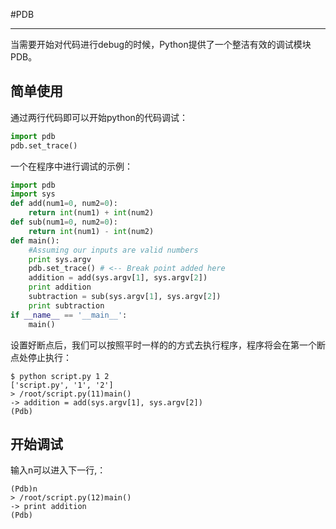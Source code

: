 #PDB

---

当需要开始对代码进行debug的时候，Python提供了一个整洁有效的调试模块PDB。

## 简单使用

通过两行代码即可以开始python的代码调试：
```python
import pdb
pdb.set_trace()
```

一个在程序中进行调试的示例：
```python
import pdb
import sys
def add(num1=0, num2=0):
    return int(num1) + int(num2)
def sub(num1=0, num2=0):
    return int(num1) - int(num2)
def main():
    #Assuming our inputs are valid numbers
    print sys.argv
    pdb.set_trace() # <-- Break point added here
    addition = add(sys.argv[1], sys.argv[2])
    print addition
    subtraction = sub(sys.argv[1], sys.argv[2])
    print subtraction
if __name__ == '__main__':
    main()
```

设置好断点后，我们可以按照平时一样的的方式去执行程序，程序将会在第一个断点处停止执行：
```shell
$ python script.py 1 2
['script.py', '1', '2']
> /root/script.py(11)main()
-> addition = add(sys.argv[1], sys.argv[2])
(Pdb)
```

## 开始调试

输入n可以进入下一行,：
```shell
(Pdb)n
> /root/script.py(12)main()
-> print addition
(Pdb) 
```
